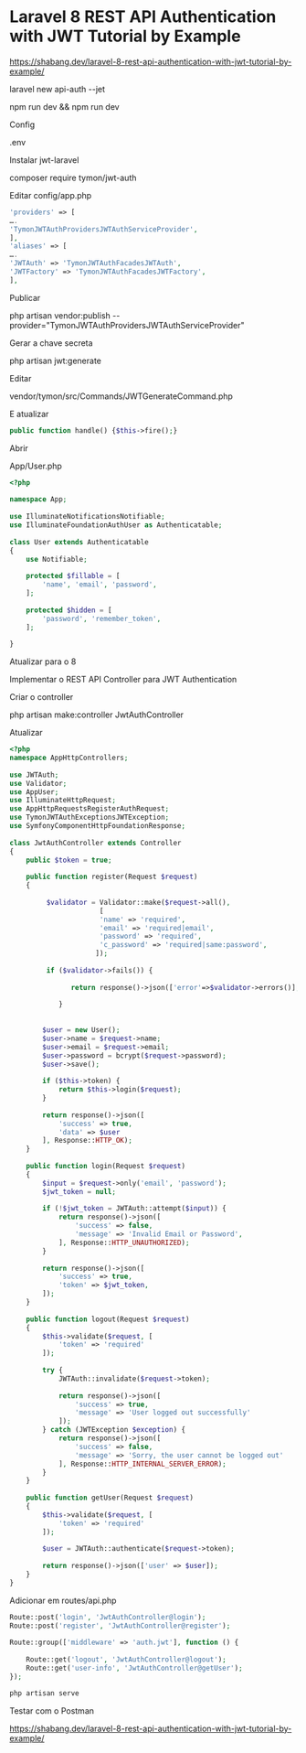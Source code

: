 # Laravel 8 REST API Authentication with JWT Tutorial by Example

https://shabang.dev/laravel-8-rest-api-authentication-with-jwt-tutorial-by-example/

laravel new api-auth --jet

npm run dev && npm run dev

Config

.env

Instalar jwt-laravel

composer require tymon/jwt-auth

Editar config/app.php
```php
'providers' => [
….
'TymonJWTAuthProvidersJWTAuthServiceProvider',
],
'aliases' => [
….
'JWTAuth' => 'TymonJWTAuthFacadesJWTAuth',
'JWTFactory' => 'TymonJWTAuthFacadesJWTFactory',
],
```
Publicar

php artisan vendor:publish --provider="TymonJWTAuthProvidersJWTAuthServiceProvider"

Gerar a chave secreta

php artisan jwt:generate

Editar

vendor/tymon/src/Commands/JWTGenerateCommand.php

E atualizar
```php
public function handle() {$this->fire();}
```
Abrir

App/User.php
```php
<?php 
 
namespace App;
 
use IlluminateNotificationsNotifiable;
use IlluminateFoundationAuthUser as Authenticatable;
 
class User extends Authenticatable
{
    use Notifiable;
 
    protected $fillable = [
        'name', 'email', 'password',
    ];
 
    protected $hidden = [
        'password', 'remember_token',
    ];
 
}
```
Atualizar para o 8

Implementar o REST API Controller para JWT Authentication

Criar o controller

php artisan make:controller JwtAuthController

Atualizar
```php
<?php 
namespace AppHttpControllers;
 
use JWTAuth;
use Validator;
use AppUser;
use IlluminateHttpRequest;
use AppHttpRequestsRegisterAuthRequest;
use TymonJWTAuthExceptionsJWTException;
use SymfonyComponentHttpFoundationResponse;
 
class JwtAuthController extends Controller
{
    public $token = true;
  
    public function register(Request $request)
    {
 
         $validator = Validator::make($request->all(), 
                      [ 
                      'name' => 'required',
                      'email' => 'required|email',
                      'password' => 'required',  
                      'c_password' => 'required|same:password', 
                     ]);  
 
         if ($validator->fails()) {  
 
               return response()->json(['error'=>$validator->errors()], 401); 
 
            }   
 
 
        $user = new User();
        $user->name = $request->name;
        $user->email = $request->email;
        $user->password = bcrypt($request->password);
        $user->save();
  
        if ($this->token) {
            return $this->login($request);
        }
  
        return response()->json([
            'success' => true,
            'data' => $user
        ], Response::HTTP_OK);
    }
  
    public function login(Request $request)
    {
        $input = $request->only('email', 'password');
        $jwt_token = null;
  
        if (!$jwt_token = JWTAuth::attempt($input)) {
            return response()->json([
                'success' => false,
                'message' => 'Invalid Email or Password',
            ], Response::HTTP_UNAUTHORIZED);
        }
  
        return response()->json([
            'success' => true,
            'token' => $jwt_token,
        ]);
    }
  
    public function logout(Request $request)
    {
        $this->validate($request, [
            'token' => 'required'
        ]);
  
        try {
            JWTAuth::invalidate($request->token);
  
            return response()->json([
                'success' => true,
                'message' => 'User logged out successfully'
            ]);
        } catch (JWTException $exception) {
            return response()->json([
                'success' => false,
                'message' => 'Sorry, the user cannot be logged out'
            ], Response::HTTP_INTERNAL_SERVER_ERROR);
        }
    }
  
    public function getUser(Request $request)
    {
        $this->validate($request, [
            'token' => 'required'
        ]);
  
        $user = JWTAuth::authenticate($request->token);
  
        return response()->json(['user' => $user]);
    }
}
```
Adicionar em routes/api.php
```php
Route::post('login', 'JwtAuthController@login');
Route::post('register', 'JwtAuthController@register');
  
Route::group(['middleware' => 'auth.jwt'], function () {
 
    Route::get('logout', 'JwtAuthController@logout');
    Route::get('user-info', 'JwtAuthController@getUser');
});

php artisan serve
```
Testar com o Postman

https://shabang.dev/laravel-8-rest-api-authentication-with-jwt-tutorial-by-example/


